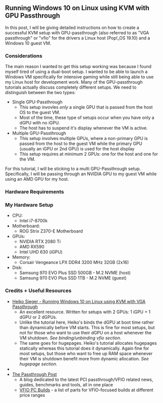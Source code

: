 ## Running Windows 10 on Linux using KVM with GPU Passthrough

In this post, I will be giving detailed instructions on how to create a successful KVM setup with GPU-passthrough (also referred to as "VGA passthrough" or "vfio" for the drivers  a Linux host (Pop!\_OS 19.10) and a Windows 10 guest VM.

### Considerations

The main reason I wanted to get this setup working was because I found myself tired of using a dual-boot setup. I wanted to be able to launch a Windows VM specifically for intensive gaming while still being able to use my Linux host for development work. Many of the GPU-passthrough tutorials actually discuss completely different setups. We need to distinguish between the two types:

- Single GPU-Passthrough
    - This setup invovles *only* a single GPU that is passed from the host OS to the guest VM.
    - Most of the time, these type of setups occur when you have only a dGPU with no iGPU.
    - The host has to suspend it's display whenever the VM is active.
- Multiple GPU-Passthrough
    - This setup involves multiple GPUs, where a non-primary GPU is passed from the host to the guest VM while the primary GPU (usually an iGPU or 2nd GPU) is used for the host display
    - This setup requires at minimum 2 GPUs: one for the host and one for the VM.

For this tutorial, I will be sticking to a multi GPU-Passthrough setup. Specifically, I will be passing through an NVIDIA GPU to my guest VM while using an AMD GPU for my host.

### Hardware Requirements

### My Hardware Setup
- CPU:
    - Intel i7-8700k
- Motherboard:
    - ROG Strix Z370-E Motherboard
- GPUs:
    - NVIDIA RTX 2080 Ti
    - AMD RX590
    - Intel UHD 630 (iGPU)
- Memory:
    - Corsair Vengeance LPX DDR4 3200 MHz 32GB (2x16)
- Disk:
    - Samsung 970 EVO Plus SSD 500GB - M.2 NVME (host)
    - Samsung 970 EVO Plus SSD 1TB - M.2 NVME (guest)

### Credits + Useful Resources

- [Heiko Sieger - Running Windows 10 on Linux using KVM with VGA Passthrough](https://heiko-sieger.info/running-windows-10-on-linux-using-kvm-with-vga-passthrough/#The_Need)
    - An excellent resource. Written for setups with 2 GPUs: 1 iGPU + 1 dGPU or 2 dGPUs. 
    - Unlike the tutorial here, Heiko's binds the dGPU at boot time rather than dynamically before VM starts. This is fine for most setups, but not for those who want to use their dGPU on a host whenever the VM shutdown. *See binding/unbinding vfio section.*
    - The same goes for hugepages. Heiko's tutorial allocates hugepages statically whereas this tutorial does it dynamically. Again fine for most setups, but those who want to free up RAM space whenever their VM is shutdown benefit more from dynamic allocation. *See hugepage section.*
- 
- [The Passthrough Post](https://passthroughpo.st/)
    - A blog dedicated to the latest PCI passthrough/VFIO related news, guides, benchmarks and tools, all in one place
    - [VFIO PC Builds](https://passthroughpo.st/vfio-increments/) - a list of parts for VFIO-focused builds at different price ranges
